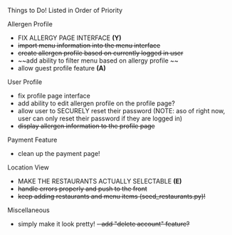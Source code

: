 Things to Do! Listed in Order of Priority

Allergen Profile

- FIX ALLERGY PAGE INTERFACE **(Y)**
- ~~import menu information into the menu interface~~
- ~~create allergen profile based on currently logged in user~~
- ~~add ability to filter menu based on allergy profile ~~
- allow guest profile feature **(A)** 

User Profile

- fix profile page interface
- add ability to edit allergen profile on the profile page?
- allow user to SECURELY reset their password (NOTE: aso of right now, user can only reset their password if they are logged in)
- ~~display allergen information to the profile page~~

Payment Feature

- clean up the payment page!

Location View

- MAKE THE RESTAURANTS ACTUALLY SELECTABLE **(E)**
- ~~handle errors properly and push to the front~~
- ~~keep adding restaurants and menu items (seed_restaurants.py)!~~

Miscellaneous

- simply make it look pretty!
~~- add "delete account" feature?~~
